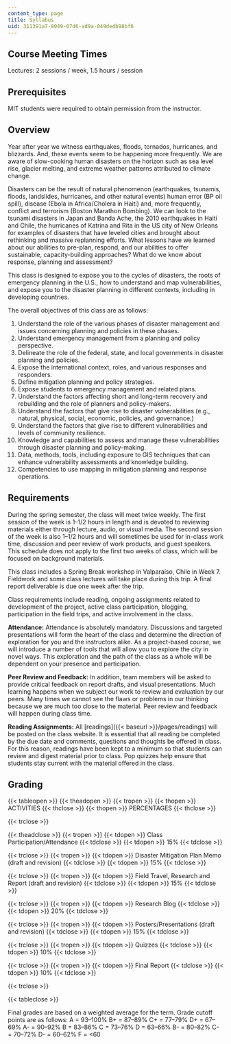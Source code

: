```yaml
---
content_type: page
title: Syllabus
uid: 311391a7-8049-07d6-ad9a-049dedb98bf6
---
```


Course Meeting Times
--------------------

Lectures: 2 sessions / week, 1.5 hours / session

Prerequisites
-------------

MIT students were required to obtain permission from the instructor.

Overview
--------

Year after year we witness earthquakes, floods, tornados, hurricanes, and blizzards. And, these events seem to be happening more frequently. We are aware of slow-cooking human disasters on the horizon such as sea level rise, glacier melting, and extreme weather patterns attributed to climate change.

Disasters can be the result of natural phenomenon (earthquakes, tsunamis, floods, landslides, hurricanes, and other natural events) human error (BP oil spill), disease (Ebola in Africa/Cholera in Haiti) and, more frequently, conflict and terrorism (Boston Marathon Bombing). We can look to the tsunami disasters in Japan and Banda Ache, the 2010 earthquakes in Haiti and Chile, the hurricanes of Katrina and Rita in the US city of New Orleans for examples of disasters that have leveled cities and brought about rethinking and massive replanning efforts. What lessons have we learned about our abilities to pre-plan, respond, and our abilities to offer sustainable, capacity-building approaches? What do we know about response, planning and assessment?

This class is designed to expose you to the cycles of disasters, the roots of emergency planning in the U.S., how to understand and map vulnerabilities, and expose you to the disaster planning in different contexts, including in developing countries.

The overall objectives of this class are as follows:

1.  Understand the role of the various phases of disaster management and issues concerning planning and policies in these phases.
2.  Understand emergency management from a planning and policy perspective.
3.  Delineate the role of the federal, state, and local governments in disaster planning and policies.
4.  Expose the international context, roles, and various responses and responders.
5.  Define mitigation planning and policy strategies.
6.  Expose students to emergency management and related plans.
7.  Understand the factors affecting short and long-term recovery and rebuilding and the role of planners and policy-makers.
8.  Understand the factors that give rise to disaster vulnerabilities (e.g., natural, physical, social, economic, policies, and governance.)
9.  Understand the factors that give rise to different vulnerabilities and levels of community resilience.
10.  Knowledge and capabilities to assess and manage these vulnerabilities through disaster planning and policy-making.
11.  Data, methods, tools, including exposure to GIS techniques that can enhance vulnerability assessments and knowledge building.
12.  Competencies to use mapping in mitigation planning and response operations.

Requirements
------------

During the spring semester, the class will meet twice weekly. The first session of the week is 1–1/2 hours in length and is devoted to reviewing materials either through lecture, audio, or visual media. The second session of the week is also 1–1/2 hours and will sometimes be used for in-class work time, discussion and peer review of work products, and guest speakers. This schedule does not apply to the first two weeks of class, which will be focused on background materials.

This class includes a Spring Break workshop in Valparaíso, Chile in Week 7. Fieldwork and some class lectures will take place during this trip. A final report deliverable is due one week after the trip.

Class requirements include reading, ongoing assignments related to development of the project, active class participation, blogging, participation in the field trips, and active involvement in the class.

**Attendance:** Attendance is absolutely mandatory. Discussions and targeted presentations will form the heart of the class and determine the direction of exploration for you and the instructors alike. As a project-based course, we will introduce a number of tools that will allow you to explore the city in novel ways. This exploration and the path of the class as a whole will be dependent on your presence and participation.

**Peer Review and Feedback:** In addition, team members will be asked to provide critical feedback on report drafts, and visual presentations. Much learning happens when we subject our work to review and evaluation by our peers. Many times we cannot see the flaws or problems in our thinking because we are much too close to the material. Peer review and feedback will happen during class time.

**Reading Assignments:** All [readings]({{< baseurl >}}/pages/readings) will be posted on the class website. It is essential that all reading be completed by the due date and comments, questions and thoughts be offered in class. For this reason, readings have been kept to a minimum so that students can review and digest material prior to class. Pop quizzes help ensure that students stay current with the material offered in the class.

Grading
-------

{{< tableopen >}}
{{< theadopen >}}
{{< tropen >}}
{{< thopen >}}
ACTIVITIES
{{< thclose >}}
{{< thopen >}}
PERCENTAGES
{{< thclose >}}

{{< trclose >}}

{{< theadclose >}}
{{< tropen >}}
{{< tdopen >}}
Class Participation/Attendance
{{< tdclose >}}
{{< tdopen >}}
15%
{{< tdclose >}}

{{< trclose >}}
{{< tropen >}}
{{< tdopen >}}
Disaster Mitigation Plan Memo (draft and revision)
{{< tdclose >}}
{{< tdopen >}}
15%
{{< tdclose >}}

{{< trclose >}}
{{< tropen >}}
{{< tdopen >}}
Field Travel, Research and Report (draft and revision)
{{< tdclose >}}
{{< tdopen >}}
15%
{{< tdclose >}}

{{< trclose >}}
{{< tropen >}}
{{< tdopen >}}
Research Blog
{{< tdclose >}}
{{< tdopen >}}
20%
{{< tdclose >}}

{{< trclose >}}
{{< tropen >}}
{{< tdopen >}}
Posters/Presentations (draft and revision)
{{< tdclose >}}
{{< tdopen >}}
15%
{{< tdclose >}}

{{< trclose >}}
{{< tropen >}}
{{< tdopen >}}
Quizzes
{{< tdclose >}}
{{< tdopen >}}
10%
{{< tdclose >}}

{{< trclose >}}
{{< tropen >}}
{{< tdopen >}}
Final Report
{{< tdclose >}}
{{< tdopen >}}
10%
{{< tdclose >}}

{{< trclose >}}

{{< tableclose >}}

Final grades are based on a weighted average for the term. Grade cutoff points are as follows: A = 93–100% B+ = 87–89% C+ = 77–79% D+ = 67–69% A- = 90–92% B = 83–86% C = 73–76% D = 63–66% B- = 80–82% C- = 70–72% D- = 60–62% F = <60
